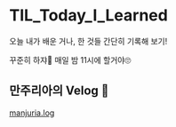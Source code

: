 # TIL_Today_I_Learned

오늘 내가 배운 거나, 한 것들 간단히 기록해 보기! 

꾸준히 하쟈😤 매일 밤 11시에 할거야🙄

## 만주리아의 Velog 👀

[manjuria.log](https://velog.io/@wjdalswn0530)
